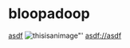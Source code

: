 # bloopadoop
[asdf](http://asdf "dicks<!--")
![thisisanimage\"\'](<//fake\/path\>/> "as\<\"&x22;df")
<asdf://asdf>
